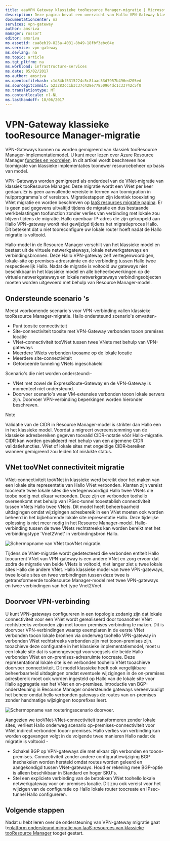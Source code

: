 ```yaml
---
title: aaaVPN Gateway klassieke tooResource Manager-migratie | Microsoft Docs
description: Deze pagina bevat een overzicht van Hallo VPN-Gateway klassieke tooResource Manager-migratie.
documentationcenter: na
services: vpn-gateway
author: amsriva
manager: rossort
editor: amsriva
ms.assetid: caa8eb19-825a-4031-8b49-18fbf3ebc04e
ms.service: vpn-gateway
ms.devlang: na
ms.topic: article
ms.tgt_pltfrm: na
ms.workload: infrastructure-services
ms.date: 05/02/2017
ms.author: amsriva
ms.openlocfilehash: c1d84bf5315224c5c8faac53d7957b496ed205ed
ms.sourcegitcommit: 523283cc1b3c37c428e77850964dc1c33742c5f0
ms.translationtype: MT
ms.contentlocale: nl-NL
ms.lasthandoff: 10/06/2017
---
```

# <a name="vpn-gateway-classic-tooresource-manager-migration"></a>VPN-Gateway klassieke tooResource Manager-migratie
VPN-Gateways kunnen nu worden gemigreerd van klassiek tooResource Manager-implementatiemodel. U kunt meer lezen over Azure Resource Manager [functies en voordelen](../azure-resource-manager/resource-group-overview.md). In dit artikel wordt beschreven hoe toomigrate van klassieke implementaties toonewer resourcebeheer op basis van model. 

VPN-Gateways worden gemigreerd als onderdeel van de VNet-migratie van klassiek tooResource Manager. Deze migratie wordt een VNet per keer gedaan. Er is geen aanvullende vereiste in termen van toomigration in hulpprogramma's of vereisten. Migratiestappen zijn identiek tooexisting VNet migratie en worden beschreven op [IaaS resources migratie pagina](../virtual-machines/windows/migration-classic-resource-manager-ps.md). Er is geen pad gegevens uitvaltijd tijdens de migratie en dus bestaande werkbelastingen toofunction zonder verlies van verbinding met lokale zou blijven tijdens de migratie. Hallo openbaar IP-adres die zijn gekoppeld aan Hallo VPN-gateway wordt niet gewijzigd tijdens het migratieproces Hallo. Dit betekent dat u niet tooreconfigure uw lokale router hoeft nadat de Hallo migratie is voltooid.  

Hallo-model in de Resource Manager verschilt van het klassieke model en bestaat uit de virtuele netwerkgateways, lokale netwerkgateways en verbindingsbronnen. Deze Hallo VPN-gateway zelf vertegenwoordigen, lokale-site op premises-adresruimte en de verbinding tussen Hallo twee respectievelijk Hallo. Nadat de migratie is voltooid uw gateways niet beschikbaar in het klassieke model en alle beheerbewerkingen op de virtuele netwerkgateways en lokale netwerkgateways verbindingsobjecten moeten worden uitgevoerd met behulp van Resource Manager-model.

## <a name="supported-scenarios"></a>Ondersteunde scenario 's
Meest voorkomende scenario's voor VPN-verbinding vallen klassieke tooResource Manager-migratie. Hallo ondersteund scenario's omvatten-

* Punt toosite connectiviteit
* Site-connectiviteit toosite met VPN-Gateway verbonden tooon premises locatie
* VNet-connectiviteit tooVNet tussen twee VNets met behulp van VPN-gateways
* Meerdere VNets verbonden toosame op de lokale locatie
* Meerdere site-connectiviteit
* Geforceerde tunneling VNets ingeschakeld

Scenario's die niet worden ondersteund:-  

* VNet met zowel de ExpressRoute-Gateway en de VPN-Gateway is momenteel niet ondersteund.
* Doorvoer scenario's waar VM-extensies verbonden tooon lokale servers zijn. Doorvoer VPN-verbinding beperkingen worden hieronder beschreven.

> [!NOTE]
> Validatie van de CIDR in Resource Manager-model is strikter dan Hallo een in het klassieke model. Voordat u migreert overeenstemming van de klassieke adresbereiken gegeven toovalid CIDR-notatie vóór Hallo-migratie. CIDR kan worden gevalideerd met behulp van een algemene CIDR validatiefuncties. VNet of lokale sites met ongeldige CIDR-bereiken wanneer gemigreerd zou leiden tot mislukte status.
> 
> 

## <a name="vnet-toovnet-connectivity-migration"></a>VNet tooVNet connectiviteit migratie
VNet-connectiviteit tooVNet in klassieke werd bereikt door het maken van een lokale site representatie van Hallo VNet verbonden. Klanten zijn vereist toocreate twee lokale sites die vertegenwoordigd Hallo twee VNets die toobe nodig met elkaar verbonden. Deze zijn en verbonden toohello overeenkomt met behulp van IPSec-tunnel tooestablish connectiviteit tussen VNets Hallo twee VNets. Dit model heeft beheerbaarheid uitdagingen omdat wijzigingen adresbereik in een VNet moeten ook worden beheerd in het bijbehorende lokale site representatie Hallo. Deze tijdelijke oplossing is niet meer nodig in het Resource Manager-model. Hallo-verbinding tussen de twee VNets rechtstreeks kan worden bereikt met het verbindingstype 'Vnet2Vnet' in verbindingsbron Hallo. 

![Schermopname van VNet tooVNet migratie.](./media/vpn-gateway-migration/migration1.png)

Tijdens de VNet-migratie wordt gedetecteerd die verbonden entiteit Hallo toocurrent VNet van VPN-gateway is een andere VNet en zorg ervoor dat zodra de migratie van beide VNets is voltooid, niet langer ziet u twee lokale sites Hallo die andere VNet. Hallo klassieke model van twee VPN-gateways, twee lokale sites en twee verbindingen tussen deze twee is getransformeerde tooResource Manager-model met twee VPN-gateways en twee verbindingen van het type Vnet2Vnet.

## <a name="transit-vpn-connectivity"></a>Doorvoer VPN-verbinding
U kunt VPN-gateways configureren in een topologie zodanig zijn dat lokale connectiviteit voor een VNet wordt gerealiseerd door tooanother VNet rechtstreeks verbonden zijn met tooon-premises verbinding te maken. Dit is doorvoer VPN-verbindingen waarop exemplaren in de eerste VNet verbonden tooon lokale bronnen via onderweg toohello VPN-gateway in verbonden VNet rechtstreeks verbonden zijn met tooon-premises zijn. tooachieve deze configuratie in het klassieke implementatiemodel, moet u een lokale site dat is samengevoegd voorvoegsels die beide Hallo verbonden VNet en on-premises-adresruimte toocreate. Deze representational lokale site is en verbonden toohello VNet tooachieve doorvoer connectiviteit. Dit model klassieke heeft ook vergelijkbare beheerbaarheid uitdagingen omdat eventuele wijzigingen in de on-premises adresbereik moet ook worden ingesteld op Hallo van de lokale site voor Hallo aggregatie van het VNet en on-premises. Introductie van BGP-ondersteuning in Resource Manager ondersteunde gateways vereenvoudigt het beheer omdat hello verbonden gateways de routes van on-premises zonder handmatige wijzigingen tooprefixes leert.

![Schermopname van routeringsscenario doorvoer.](./media/vpn-gateway-migration/migration2.png)

Aangezien we tooVNet-VNet-connectiviteit transformeren zonder lokale sites, verliest Hallo onderweg scenario op-premises-connectiviteit voor VNet indirect verbonden tooon-premises. Hallo verlies van verbinding kan worden opgevangen volgt in de volgende twee manieren Hallo nadat de migratie is voltooid - 

* Schakel BGP op VPN-gateways die met elkaar zijn verbonden en tooon-premises. Connectiviteit zonder andere configuratiewijziging BGP inschakelen worden hersteld omdat routes worden geleerd en aangekondigd tussen VNet-gateways. Houd er rekening mee BGP-optie is alleen beschikbaar in Standard en hoger SKU's.
* Stel een expliciete verbinding van de betrokken VNet toohello lokale netwerkgateway voor on-premises locatie. Dit zou ook vereist voor het wijzigen van de configuratie op Hallo lokale router toocreate en IPsec-tunnel Hallo configureren.

## <a name="next-steps"></a>Volgende stappen
Nadat u hebt leren over de ondersteuning van VPN-gateway migratie gaat te[platform ondersteund migratie van IaaS-resources van klassieke tooResource Manager](../virtual-machines/windows/migration-classic-resource-manager-ps.md) tooget gestart.

